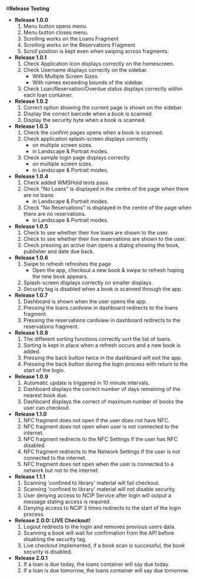 #**Release Testing**

- **Release 1.0.0**
    1. Menu button opens menu.
    1. Menu button closes menu.
    1. Scrolling works on the Loans Fragment 
    1. Scrolling works on the Reservations Fragment
    1. Scroll position is kept even when swiping across fragments.
- **Release 1.0.1**
    1. Check Application Icon displays correctly on the homescreen.
    1. Check Username displays correctly on the sidebar. 
        - With Multiple Screen Sizes.
        - With names exceeding bounds of the sidebar.
    1. Check Loan/Reservation/Overdue status displays correctly within each loan container.
- **Release 1.0.2**
    1. Correct option showing the current page is shown on the sidebar.
    1. Display the correct barcode when a book is scanned.
    1. Display the security byte when a book is scanned.
- **Release 1.0.3**
    1. Check the confirm pages opens when a book is scanned.
    1. Check application splash-screen displays correctly
        - on multiple screen sizes.
        - in Landscape & Portrait modes.
    1. Check sample login page displays correctly
        - on multiple screen sizes.
        - in Landscape & Portrait modes.
- **Release 1.0.4**
    1. Check added WMSHold tests pass.
    1. Check "No Loans" is displayed in the centre of the page when there are no loans 
        - in Landscape & Portrait modes.
    1. Check "No Reservations" is displayed in the centre of the page when there are no reservations.
        - in Landscape & Portrait modes.
- **Release 1.0.5**
    1. Check to see whether their live loans are shown to the user.
    1. Check to see whether their live reservations are shown to the user.
    1. Check pressing an active loan opens a dialog showing the book, publisher and date due back.
- **Release 1.0.6**
    1. Swipe to refresh refreshes the page
        - Open the app, checkout a new book & swipe to refresh hoping the new book appears.
    1. Splash-screen displays correctly on smaller displays.
    1. Security tag is disabled when a book is scanned through the app.
- **Release 1.0.7**
    1. Dashboard is shown when the user opens the app.
    1. Pressing the loans cardview in dashboard redirects to the loans fragment.
    1. Pressing the reservations cardview in dashboard redirects to the reservations fragment.
- **Release 1.0.8**
    1. The different sorting functions correctly sort the list of loans.
    1. Sorting is kept in place when a refresh occurs and a new book is added.
    1. Pressing the back button twice in the dashboard will exit the app.
    1. Pressing the back button during the login process with return to the start of the login.
- **Release 1.0.9** 
    1. Automatic update is triggered in 10 minute intervals.
    1. Dashboard displays the correct number of days remaining of the nearest book due.
    1. Dashboard displays the correct of maximum number of books the user can checkout.
- **Release 1.1.0**
    1. NFC fragment does not open if the user does not have NFC.
    1. NFC fragment does not open when user is not connected to the internet.
    1. NFC fragment redirects to the NFC Settings if the user has NFC disabled.
    1. NFC fragment redirects to the Network Settings if the user is not connected to the internet.
    1. NFC fragment does not open when the user is connected to a network but not to the internet.
- **Release 1.1.1**
    1. Scanning 'confined to library' material will fail checkout.
    1. Scanning 'confined to library' material will not disable security.
    1. User denying access to NCIP Service after login will output a message stating access is required.
    1. Denying access to NCIP 3 times redirects to the start of the login process.
- **Release 2.0.0: LIVE Checkout!**
    1. Logout redirects to the login and removes previous users data.
    1. Scanning a book will wail for confirmation from the API before disabling the security tag.
    1. Live checkout implemented, if a book scan is successful, the book security is disabled.
- **Release 2.0.1**
    1. If a loan is due today, the loans container will say due today.
    1. If a loan is due tomorrow, the loans container will say due tomorrow.




